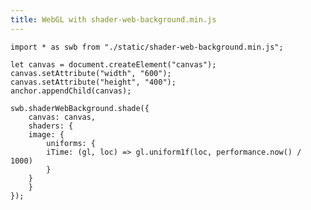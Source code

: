 ```yaml
---
title: WebGL with shader-web-background.min.js
---
```



<script type="x-shader/x-fragment" id="image">
precision highp float;

uniform float iTime;

void main() {
    gl_FragColor = vec4(
        mod(gl_FragCoord.x / 256., 1.),
        mod((gl_FragCoord.x + gl_FragCoord.y - iTime * 40.) / 256. , 1.),
        mod(gl_FragCoord.y / 256., 1.),
        1.
    );
}
</script>

``` {.javascript .run}
import * as swb from "./static/shader-web-background.min.js";

let canvas = document.createElement("canvas");
canvas.setAttribute("width", "600");
canvas.setAttribute("height", "400");
anchor.appendChild(canvas);

swb.shaderWebBackground.shade({
    canvas: canvas,
    shaders: {
    image: {
        uniforms: {
        iTime: (gl, loc) => gl.uniform1f(loc, performance.now() / 1000)
        }
    }
    }
});
```
